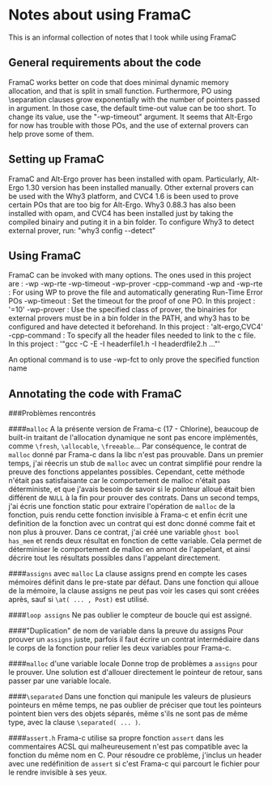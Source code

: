 # Notes about using FramaC

This is an informal collection of notes that I took while using FramaC

## General requirements about the code

FramaC works better on code that does minimal dynamic memory allocation, and
that is split in small function. Furthermore, PO using \separation clauses grow
exponentially with the number of pointers passed in argument. In those case,
the default time-out value can be too short. To change its value, use the
"-wp-timeout" argument. It seems that Alt-Ergo for now has trouble with those
POs, and the use of external provers can help prove some of them.

## Setting up FramaC

FramaC and Alt-Ergo prover has been installed with opam. Particularly, Alt-Ergo
1.30 version has been installed manually. Other external provers can be used 
with the Why3 platform, and CVC4 1.6 is been used to prove certain POs that are
too big for Alt-Ergo. Why3 0.88.3 has also been installed with opam, and CVC4
has been installed just by taking the compiled binairy and puting it in a bin
folder.
To configure Why3 to detect external prover, run:
"why3 config --detect"

## Using FramaC

FramaC can be invoked with many options. The ones used in this project are :
-wp -wp-rte
-wp-timeout
-wp-prover
-cpp-command
-wp and -wp-rte : For using WP to prove the file and automatically generating
Run-Time Error POs
-wp-timeout : Set the timeout for the proof of one PO. In this project : '=10'
-wp-prover : Use the specified class of prover, the binairies for external
provers must be in a bin folder in the PATH, and why3 has to be configured and
have detected it beforehand. In this project : 'alt-ergo,CVC4'
-cpp-command : To specify all the header files needed to link to the c file.
In this project : '"gcc -C -E -I headerfile1.h -I headerdfile2.h ..."'

An optional command is to use -wp-fct to only prove the specified function name

## Annotating the code with FramaC

###Problèmes rencontrés

####`malloc`
A la présente version de Frama-c (17 - Chlorine), beaucoup de built-in traitant
de l'allocation dynamique ne sont pas encore implémentés, comme `\fresh`,
`\allocable`, `\freeable`...
Par conséquence, le contrat de `malloc` donné par Frama-c dans la libc n'est
pas prouvable. Dans un premier temps, j'ai réecris un stub de `malloc` avec un
contrat simplifié pour rendre la preuve des fonctions appelantes possibles.
Cependant, cette méthode n'était pas satisfaisante car le comportement de
malloc n'était pas déterministe, et que j'avais besoin de savoir si le
pointeur alloué était bien différent de `NULL` à la fin pour prouver des
contrats. Dans un second temps, j'ai écris une fonction static pour extraire
l'opération de `malloc` de la fonction, puis rendu cette fonction invisible à
Frama-c et enfin écrit une definition de la fonction avec un contrat qui est
donc donné comme fait et non plus à prouver. Dans ce contrat, j'ai créé une
variable `ghost bool has_mem` et rends deux résultat en fonction de cette
variable. Cela permet de déterminiser le comportement de malloc en amont de
l'appelant, et ainsi décrire tout les résultats possibles dans l'appelant
directement.

####`assigns` avec `malloc`
La clause assigns prend en compte les cases mémoires définit dans le pre-state
par défaut. Dans une fonction qui alloue de la mémoire, la clause assigns ne
peut pas voir les cases qui sont créées après, sauf si `\at( ... , Post)` est
utilisé.

####`loop assigns`
Ne pas oublier le compteur de boucle qui est assigné.

####"Duplication" de nom de variable dans la preuve du assigns
Pour prouver un `assigns` juste, parfois il faut écrire un contrat
intermédiaire dans le corps de la fonction pour relier les deux variables pour
Frama-c.

####`malloc` d'une variable locale
Donne trop de problèmes a `assigns` pour le prouver. Une solution est d'allouer
directement le pointeur de retour, sans passer par une variable locale.

####`\separated`
Dans une fonction qui manipule les valeurs de plusieurs pointeurs en même
temps, ne pas oublier de préciser que tout les pointeurs pointent bien vers des
objets séparés, même s'ils ne sont pas de même type, avec la clause
`\separated( ... )`.
 
####`assert.h`
Frama-c utilise sa propre fonction `assert` dans les commentaires ACSL qui
malheureusement n'est pas compatible avec la fonction du même nom en C. Pour
résoudre ce problème, j'inclus un header avec une redéfinition de `assert` si
c'est Frama-c qui parcourt le fichier pour le rendre invisible à ses yeux.


